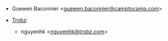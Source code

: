 - Guewen Baconnier \<guewen.baconnier@camptocamp.com\>

- [Trobz](https://trobz.com):  
  - nguyenhk \<nguyenhk@trobz.com\>
